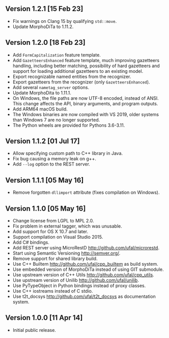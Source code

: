 Version 1.2.1 [15 Feb 23]
-------------------------
- Fix warnings on Clang 15 by qualifying `std::move`.
- Update MorphoDiTa to 1.11.2.


Version 1.2.0 [18 Feb 23]
-------------------------
- Add `FormCapitalization` feature template.
- Add `GazetteersEnhanced` feature template, much improving gazetteers
  handling, including better matching, possibility of hard gazetteers
  and support for loading additional gazetteers to an existing model.
- Export recognizable named entities from the recognizer.
- Export gazetteers from the recognizer (only `GazetteersEnhanced`).
- Add several `nametag_server` options.
- Update MorphoDita to 1.11.1.
- On Windows, the file paths are now UTF-8 encoded, instead of ANSI.
  This change affects the API, binary arguments, and program outputs.
- Add ARM64 macOS build.
- The Windows binaries are now compiled with VS 2019, older systems
  than Windows 7 are no longer supported.
- The Python wheels are provided for Pythons 3.6-3.11.


Version 1.1.2 [01 Jul 17]
-------------------------
- Allow specifying custom path to C++ library in Java.
- Fix bug causing a memory leak on g++.
- Add `--log` option to the REST server.


Version 1.1.1 [05 May 16]
-------------------------
- Remove forgotten `dllimport` attribute (fixes compilation on Windows).


Version 1.1.0 [05 May 16]
-------------------------
- Change license from LGPL to MPL 2.0.
- Fix problem in external tagger, which was unusable.
- Add support for OS X 10.7 and later.
- Support compilation on Visual Studio 2015.
- Add C# bindings.
- Add REST server using MicroRestD http://github.com/ufal/microrestd.
- Start using Semantic Versioning http://semver.org/.
- Remove support for shared library build.
- Use C++ Builtem http://github.com/ufal/cpp_builtem as build system.
- Use embedded version of MorphoDiTa instead of using GIT submodule.
- Use upstream version of C++ Utils http://github.com/ufal/cpp_utils.
- Use upstream version of Unilib http://github.com/ufal/unilib.
- Use PyTypeObject in Python bindings instead of proxy classes.
- Use C++ iostreams instead of C stdio.
- Use t2t_docsys http://github.com/ufal/t2t_docsys as documentation system.


Version 1.0.0 [11 Apr 14]
-------------------------
- Initial public release.

